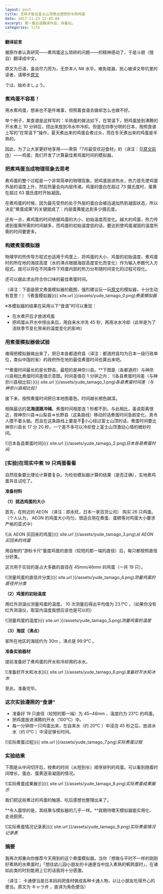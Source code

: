 ```yaml
---
layout: post
title: 怎样才能在富士山顶煮出理想的半熟鸡蛋
date: 2017-11-23 12:45:04
excerpt: 第一篇日语翻译作品，译着玩。
categories: life
---
```


**翻译前言**

被原作者认真研究——煮鸡蛋这么琐碎的问题——的精神感动了，于是斗胆（擅自）翻译成中文。

原文为日语，虽说尽力而为，无奈本人 N6 水平，难免错漏，担心被译文带坑里的读者，请移步[原文](https://www.data-artist.com/atelier/20150718.html)

では、始めましょう。

### 煮鸡蛋不容易！

用水煮鸡蛋，想来也不是件难事，但照着食谱去做却怎么也做不好。

举个例子，某食谱是这样写的：半熟蛋的做法如下，在常温下，把鸡蛋放到沸腾的开水煮上 10 分钟后，捞出来放到冷水中冷却。但是在四季分明的日本，按照食谱上写的“在常温下”操作，夏天煮出来的鸡蛋会煮过头，而在冬天煮出来的鸡蛋是半熟的。

因此，为了让大家更好地享用——荣获「7月最受欢迎食材」的（译注：见[原文前作](https://www.data-artist.com/atelier/20150711.html)）——鸡蛋，我们开发了计算最佳煮鸡蛋时间的模拟器。

### 把煮鸡蛋当成物理现象去思考

煮鸡蛋的整个过程是一个非常简单的物理现象。把鸡蛋放进热水，热力首先使鸡蛋外层的温度上升，然后热量会向内层传递。鸡蛋的蛋白在超过 73 摄氏度时，蛋黄在超过 63 摄氏度时开始凝固。

在煮鸡蛋的时候，因为最先受热的处于外层的蛋白会被迅速加热到凝固状态，所以决定“煮蛋成果”的关键就成了：内层蛋黄能达到多少摄氏度。

还有一点，煮鸡蛋的时间依据鸡蛋的大小、初始温度而变化。越大的鸡蛋，热力传递到蛋黄所需的时间越多，而鸡蛋的初始温度低的话，要达到使鸡蛋凝固的温度所需的时间要更多。

### 构建煮蛋模拟器

物理学的热传导方程式也适用于鸡蛋上，将鸡蛋的大小、鸡蛋的初始温度、煮鸡蛋时的所在地的海拔高度（水的沸点根据海拔高度变化而变化）作为输入参数代入方程式，就可以将在不同条件下鸡蛋内部的热力分布随时间变化的过程可视化。

还可以据此求出符合你口味的最佳煮蛋时间。

（译注：下面是原文煮蛋模拟器的截图，强烈建议玩一玩[原文](https://www.data-artist.com/atelier/20150718.html)的模拟器，十分生动有意思！）
![煮蛋模拟器]({{ site.url }}/assets/yude_tamago_0.png)*煮蛋模拟器*

※本模拟器的结果在采用以下“食谱”时可以重现：
- 在水煮开后才放进鸡蛋
- 把鸡蛋从开水中捞出来后，用自来水冲洗 45 秒，再用冰水冷却（此举是为了消除季节变化带来的温度变化的影响）

### 用煮蛋模拟器做试验

难得把模拟器做出来了，把日本各都道府县（译注：都道府县均为日本一级行政单位，类似中国的省）的政府所在地的最佳煮蛋时间也算出来吧。

**煮蛋时间最长的是长野县，最短的是神奈川县。**下图是（各都道府）与神奈川县相比煮蛋时间差值示意图。时间差值在 1 分钟之内：
![各县煮蛋时间差（与神奈川县相比较）]({{ site.url }}/assets/yude_tamago_1.png)*各县煮蛋时间差（与神奈川县相比较）*

接下来，按照煮蛋时间把日本地图着色。时间越长橙色越深。

相隔最远的**北海道跟冲绳**，煮蛋时间相差连 1 秒都不到，与此相比，虽说距离很近，按神奈川县⇒山梨县⇒长野县（这条路线）移动的话煮蛋时间急剧变化，真令人摸不着头脑。而且在这条路线上要是不小心经过富士山顶的话，煮蛋时间要比神奈川县长 17 分 20 秒，一个差不多可以冷却登上富士山顶激动心情的微妙时间。

![日本各县煮蛋时间]({{ site.url }}/assets/yude_tamago_2.png)*日本各县煮蛋时间*


### [实验]在现实中煮 19 只鸡蛋看看

自然现象要比理论计算要复杂。为检验模拟器计算的结果（是否正确），实地煮鸡蛋并且试吃了。

**准备材料**

**（1）挑选鸡蛋的大小**

首先，在附近的 AEON （译注：即永旺，日本一家百货公司） 购买 26 只鸡蛋。（个人认为， AEON 的鸡蛋大小均匀，很适合用在煮蛋、蛋糕等对鸡蛋大小要求严格的菜式中）

![从 AEON 买回来的鸡蛋]({{ site.url }}/assets/yude_tamago_3.png)*从 AEON 买回来的鸡蛋*

用自制的“游标卡尺”量度鸡蛋的直径（较短的那一端的直径）后，每只都按照直径分好类。

这次用于实验的是占大多数的直径在 45mm/46mm 的鸡蛋（一共 19 只）。

![测量鸡蛋的直径并分类]({{ site.url }}/assets/yude_tamago_4.png)*测量鸡蛋的直径并分类*

**（2）鸡蛋的初始温度**

用红外测温仪测量鸡蛋的温度。 10 次测量后得出平均值为 23.1℃ 。（如果你没有红外测温仪，取室内温度我想应该也是可以的）

![测量鸡蛋的温度]({{ site.url }}/assets/yude_tamago_5.png)*测量鸡蛋的温度*

**（3）海拔（沸点）**

家所在地区的海拔约为 30m ，沸点是 99.9℃ 。

**准备实验器材**

提前准备好了煮鸡蛋的开水和冷却用的冰水。

![准备好开水和冰水]({{ site.url }}/assets/yude_tamago_6.png)*准备好开水和冰水*

至此，准备完毕。

### 这次实验遵照的“食谱”

- 准备好 19 只直径（较短的那一端）为 45~46mm 、温度约为 23℃ 的鸡蛋。
- 把鸡蛋放进沸腾的开水（100℃）中。
- 每一分钟捞一只鸡蛋出来，在自来水（约 20℃ ）中浸泡 45 秒之后，放进冰水（约 0℃ ）中浸足够长时间。

![实际煮蛋过程]({{ site.url }}/assets/yude_tamago_7.png)*实际煮蛋过程*

### 实验结果

下图是从中间切开后，按煮的时间（从短到长）顺序排列的鸡蛋。可以看到随着时间增长，蛋白、蛋黄逐渐凝固的情况。

![实际煮蛋成果展示]({{ site.url }}/assets/yude_tamago_8.png)*实际煮蛋成果展示*

我们把这些煮过的鸡蛋的触感、吃后感想也整理出来了。

**令人震惊的是，其结果与模拟器的几乎一样。**我期待哪天模拟器能实用化、走进厨房。

![实际煮蛋情况记录表]({{ site.url }}/assets/yude_tamago_9.png)*实际煮蛋情况记录表*

### 摘要

我再次郑重向你推荐今天用到的这个煮蛋模拟器。当你「想做与平时不一样的刚刚好煮熟的水煮蛋时」「想往幼儿园小朋友的卡通便当中加入煮熟的鹌鹑蛋时」，在诸如此类的时刻能用上它的话我将十分感激。

（译注： 卡通便当是日本妈妈把食材做成各种卡通人物，以让小朋友吃得开心的便当。原文为 キャラ弁 ，直译为角色便当）
